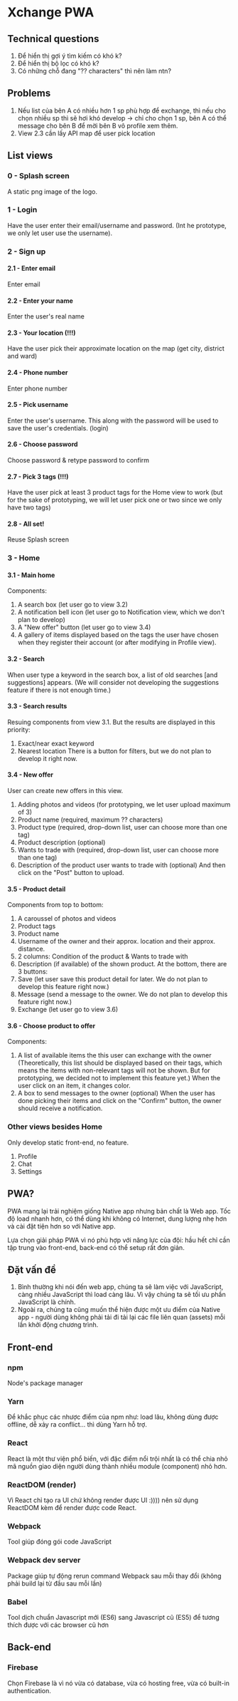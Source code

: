 # Xchange PWA

## Technical questions
1. Để hiển thị gợi ý tìm kiếm có khó k?
2. Để hiển thị bộ lọc có khó k?
3. Có những chỗ đang "?? characters" thì nên làm ntn?

## Problems
1. Nếu list của bên A có nhiều hơn 1 sp phù hợp để exchange, thì nếu cho chọn nhiều sp thì sẽ hơi khó develop -> chỉ cho chọn 1 sp, bên A có thể message cho bên B để mời bên B vô profile xem thêm.
2. View 2.3 cần lấy API map để user pick location

## List views
### 0 - Splash screen
A static png image of the logo.
### 1 - Login
Have the user enter their email/username and password. (Int he prototype, we only let user use the username).
### 2 - Sign up
#### 2.1 - Enter email
Enter email
#### 2.2 - Enter your name
Enter the user's real name
#### 2.3 - Your location (!!!)
Have the user pick their approximate location on the map (get city, district and ward)
#### 2.4 - Phone number
Enter phone number
#### 2.5 - Pick username
Enter the user's username. This along with the password will be used to save the user's credentials. (login)
#### 2.6 - Choose password
Choose password & retype password to confirm
#### 2.7 - Pick 3 tags (!!!)
Have the user pick at least 3 product tags for the Home view to work (but for the sake of prototyping, we will let user pick one or two since we only have two tags)
#### 2.8 - All set!
Reuse Splash screen

### 3 - Home
#### 3.1 - Main home
Components: 
1. A search box (let user go to view 3.2)
2. A notification bell icon (let user go to Notification view, which we don't plan to develop)
3. A "New offer" button (let user go to view 3.4)
4. A gallery of items displayed based on the tags the user have chosen when they register their account (or after modifying in Profile view).
#### 3.2 - Search
When user type a keyword in the search box, a list of old searches [and suggestions] appears. (We will consider not developing the suggestions feature if there is not enough time.)
#### 3.3 - Search results
Resuing components from view 3.1. But the results are displayed in this priority:
1. Exact/near exact keyword
2. Nearest location
There is a button for filters, but we do not plan to develop it right now.
#### 3.4 - New offer
User can create new offers in this view.
1. Adding photos and videos (for prototyping, we let user upload maximum of 3)
2. Product name (required, maximum ?? characters)
3. Product type (required, drop-down list, user can choose more than one tag)
4. Product description (optional)
5. Wants to trade with (required, drop-down list, user can choose more than one tag)
6. Description of the product user wants to trade with (optional)
And then click on the "Post" button to upload.
#### 3.5 - Product detail
Components from top to bottom:
1. A caroussel of photos and videos
2. Product tags
3. Product name
4. Username of the owner and their approx. location and their approx. distance.
5. 2 columns: Condition of the product & Wants to trade with
6. Description (if available) of the shown product.
At the bottom, there are 3 buttons: 
1. Save (let user save this product detail for later. We do not plan to develop this feature right now.)
2. Message (send a message to the owner. We do not plan to develop this feature right now.)
3. Exchange (let user go to view 3.6)
#### 3.6 - Choose product to offer
Components:
1. A list of available items the this user can exchange with the owner (Theoretically, this list should be displayed based on their tags, which means the items with non-relevant tags will not be shown. But for prototyping, we decided not to implement this feature yet.) When the user click on an item, it changes color.
2. A box to send messages to the owner (optional)
When the user has done picking their items and click on the "Confirm" button, the owner should receive a notification.

### Other views besides Home
Only develop static front-end, no feature.
1. Profile
2. Chat
3. Settings

## PWA?
PWA mang lại trải nghiệm giống Native app nhưng bản chất là Web app. Tốc độ load nhanh hơn, có thể dùng khi không có Internet, dung lượng nhẹ hơn và cài đặt tiện hơn so với Native app.

Lựa chọn giải pháp PWA vì nó phù hợp với năng lực của đội: hầu hết chỉ cần tập trung vào front-end, back-end có thể setup rất đơn giản.

## Đặt vấn đề
1. Bình thường khi nói đến web app, chúng ta sẽ làm việc với JavaScript, càng nhiều JavaScript thì load càng lâu. Vì vậy chúng ta sẽ tối ưu phần JavaScript là chính.
2. Ngoài ra, chúng ta cũng muốn thể hiện được một ưu điểm của Native app - người dùng không phải tải đi tải lại các file liên quan (assets) mỗi lần khởi động chương trình.

## Front-end
### npm 
Node's package manager

### Yarn
Để khắc phục các nhược điểm của npm như: load lâu, không dùng được offline, dễ xảy ra conflict... thì dùng Yarn hỗ trợ.

### React
React là một thư viện phổ biến, với đặc điểm nổi trội nhất là có thể chia nhỏ mã nguồn giao diện người dùng thành nhiều module (component) nhỏ hơn.

### ReactDOM (render)
Vì React chỉ tạo ra UI chứ không render được UI :)))) nên sử dụng ReactDOM kèm để render được code React.

### Webpack
Tool giúp đóng gói code JavaScript

### Webpack dev server
Package giúp tự động rerun command Webpack sau mỗi thay đổi (không phải build lại từ đầu sau mỗi lần)

### Babel
Tool dịch chuẩn Javascript mới (ES6) sang Javascript cũ (ES5) để tương thích được với các browser cũ hơn

## Back-end
### Firebase
Chọn Firebase là vì nó vừa có database, vừa có hosting free, vừa có built-in authentication.
